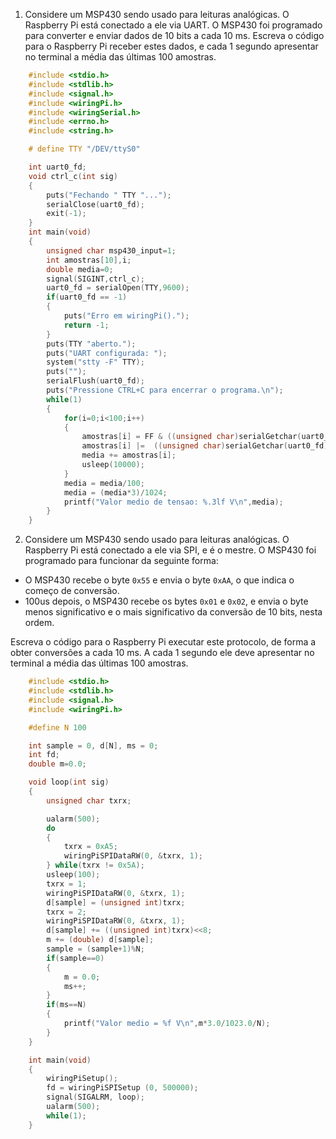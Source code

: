 1. Considere um MSP430 sendo usado para leituras analógicas. O Raspberry Pi está conectado a ele via UART. O MSP430 foi programado para converter e enviar dados de 10 bits a cada 10 ms. Escreva o código para o Raspberry Pi receber estes dados, e cada 1 segundo apresentar no terminal a média das últimas 100 amostras.

```c
    #include <stdio.h>
    #include <stdlib.h>
    #include <signal.h>
    #include <wiringPi.h>
    #include <wiringSerial.h>
    #include <errno.h>
    #include <string.h>

    # define TTY "/DEV/ttyS0"

    int uart0_fd;
    void ctrl_c(int sig)
    {
        puts("Fechando " TTY "...");
        serialClose(uart0_fd);
        exit(-1);
    }
    int main(void)
    {
        unsigned char msp430_input=1;
        int amostras[10],i;
        double media=0;
        signal(SIGINT,ctrl_c);
        uart0_fd = serialOpen(TTY,9600);
        if(uart0_fd == -1)
        {
            puts("Erro em wiringPi().");
            return -1;
        }
        puts(TTY "aberto.");
        puts("UART configurada: ");
        system("stty -F" TTY);
        puts("");
        serialFlush(uart0_fd);
        puts("Pressione CTRL+C para encerrar o programa.\n");
        while(1)
        {
            for(i=0;i<100;i++)
            {
                amostras[i] = FF & ((unsigned char)serialGetchar(uart0_fd));
                amostras[i] |=  ((unsigned char)serialGetchar(uart0_fd) << 8);
                media += amostras[i];
                usleep(10000);
            }
            media = media/100;
            media = (media*3)/1024;
            printf("Valor medio de tensao: %.3lf V\n",media);
        }
    }
```

2. Considere um MSP430 sendo usado para leituras analógicas. O Raspberry Pi está conectado a ele via SPI, e é o mestre. O MSP430 foi programado para funcionar da seguinte forma:

- O MSP430 recebe o byte `0x55` e envia o byte `0xAA`, o que indica o começo de conversão. 
- 100us depois, o MSP430 recebe os bytes `0x01` e `0x02`, e envia o byte menos significativo e o mais significativo da conversão de 10 bits, nesta ordem.
 
Escreva o código para o Raspberry Pi executar este protocolo, de forma a obter conversões a cada 10 ms. A cada 1 segundo ele deve apresentar no terminal a média das últimas 100 amostras.
```c
    #include <stdio.h>
    #include <stdlib.h>
    #include <signal.h>
    #include <wiringPi.h>

    #define N 100

    int sample = 0, d[N], ms = 0;
    int fd;
    double m=0.0;

    void loop(int sig)
    {
        unsigned char txrx;

        ualarm(500);
        do
        {
            txrx = 0xA5;
            wiringPiSPIDataRW(0, &txrx, 1);
        } while(txrx != 0x5A);
        usleep(100);
        txrx = 1;
        wiringPiSPIDataRW(0, &txrx, 1);
        d[sample] = (unsigned int)txrx;
        txrx = 2;
        wiringPiSPIDataRW(0, &txrx, 1);
        d[sample] += ((unsigned int)txrx)<<8;
        m += (double) d[sample];
        sample = (sample+1)%N;
        if(sample==0)
        {
            m = 0.0;
            ms++;
        }
        if(ms==N)
        {
            printf("Valor medio = %f V\n",m*3.0/1023.0/N);
        }
    }

    int main(void)
    {
        wiringPiSetup();
        fd = wiringPiSPISetup (0, 500000);
        signal(SIGALRM, loop);
        ualarm(500);
        while(1);
    }
```

